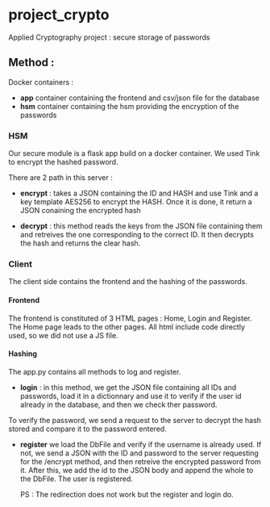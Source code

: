# project_crypto

Applied Cryptography project : secure storage of passwords

## Method :

Docker containers :

- **app** container containing the frontend and csv/json file for the database
- **hsm** container containing the hsm providing the encryption of the passwords

### HSM

Our secure module is a flask app build on a docker container.
We used Tink to encrypt the hashed password.

There are 2 path in this server :

- **encrypt** : takes a JSON containing the ID and HASH and use Tink and a key template AES256 to encrypt the HASH. Once it is done, it return a JSON conaining the encrypted hash

- **decrypt** : this method reads the keys from the JSON file containing them and retreives the one corresponding to the correct ID. It then decrypts the hash and returns the clear hash.

### Client

The client side contains the frontend and the hashing of the passwords.

#### Frontend

The frontend is constituted of 3 HTML pages : Home, Login and Register.
The Home page leads to the other pages.
All html include code directly used, so we did not use a JS file.

#### Hashing

The app.py contains all methods to log and register.

- **login** : in this method, we get the JSON file containing all IDs and passwords, load it in a dictionnary and use it to verify if the user id already in the database, and then we check ther password.

To verify the password, we send a request to the server to decrypt the hash stored and compare it to the password entered.

- **register** we load the DbFile and verify if the username is already used. If not, we send a JSON with the ID and password to the server requesting for the /encrypt method, and then retreive the encrypted password from it.
  After this, we add the id to the JSON body and append the whole to the DbFile. The user is registered.

  PS : The redirection does not work but the register and login do.
